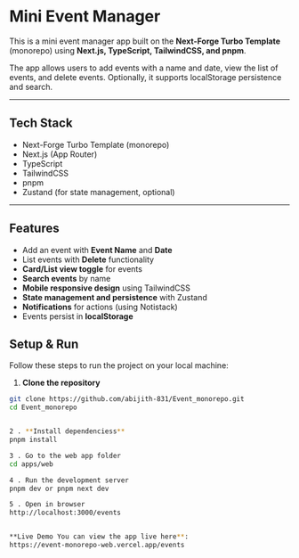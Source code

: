 
# Mini Event Manager

This is a mini event manager app built on the **Next-Forge Turbo Template** (monorepo) using **Next.js, TypeScript, TailwindCSS, and pnpm**.  

The app allows users to add events with a name and date, view the list of events, and delete events. Optionally, it supports localStorage persistence and search.

---

## Tech Stack

- Next-Forge Turbo Template (monorepo)  
- Next.js (App Router)  
- TypeScript  
- TailwindCSS  
- pnpm  
- Zustand (for state management, optional)  

---

## Features

- Add an event with **Event Name** and **Date**  
- List events with **Delete** functionality  
- **Card/List view toggle** for events  
- **Search events** by name  
- **Mobile responsive design** using TailwindCSS  
- **State management and persistence** with Zustand  
- **Notifications** for actions (using Notistack)  
- Events persist in **localStorage** 

## Setup & Run

Follow these steps to run the project on your local machine:

1. **Clone the repository**

```bash
git clone https://github.com/abijith-831/Event_monorepo.git
cd Event_monorepo


2 . **Install dependenciess** 
pnpm install

3 . Go to the web app folder
cd apps/web

4 . Run the development server 
pnpm dev or pnpm next dev

5 . Open in browser 
http://localhost:3000/events 


**Live Demo You can view the app live here**: 
https://event-monorepo-web.vercel.app/events



